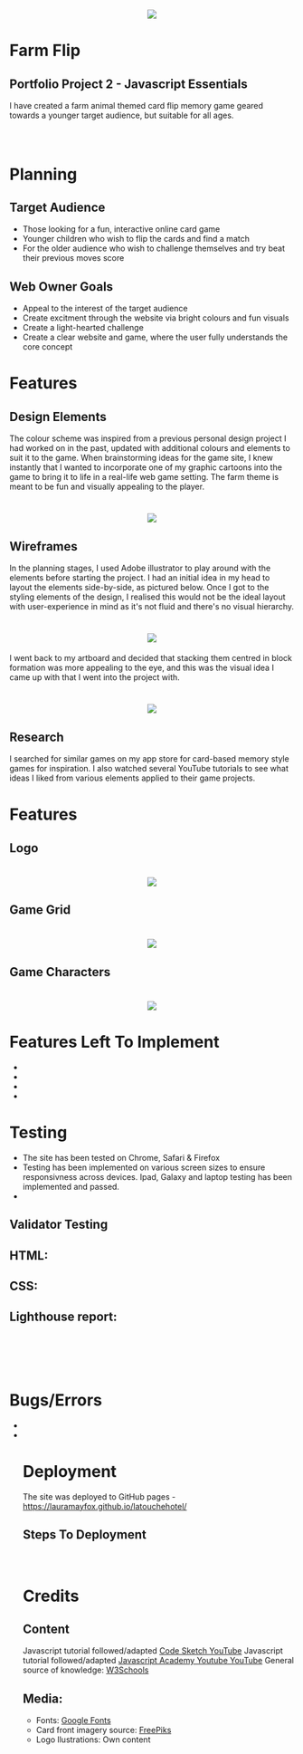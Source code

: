 <h1 align="center"><img src="assets/images/readmelogo.png"/></h1>

# Farm Flip 

## Portfolio Project 2 - Javascript Essentials

I have created a farm animal themed card flip memory game geared towards a younger target audience, but suitable for
all ages. 

<h1 align="center"><img src=""/></h1>

# Planning

## Target Audience
<ul>
<li>Those looking for a fun, interactive online card game</li>
<li>Younger children who wish to flip the cards and find a match</li>
<li>For the older audience who wish to challenge themselves and try beat their previous moves score</li>
</ul>

## Web Owner Goals
<ul>
<li>Appeal to the interest of the target audience</li>
<li>Create excitment through the website via bright colours and fun visuals</li>
<li>Create a light-hearted challenge</li>
<li>Create a clear website and game, where the user fully understands the core concept</li>
</ul>



# Features

## Design Elements

The colour scheme was inspired from a previous personal design project I had worked on in the past, updated with additional colours and elements to suit it to the game. When brainstorming ideas for the game site, I knew instantly that I wanted to incorporate one of my graphic cartoons into the game to bring it to life in a real-life web game setting. The farm theme is meant to be fun and visually appealing to the player.


<h1 align="center"><img src="/assets/images/colorscheme.png"/></h1>


## Wireframes

In the planning stages, I used Adobe illustrator to play around with the elements before starting the project. I had an initial idea in my head to layout the elements side-by-side, as pictured below. Once I got to the styling elements of the design, I realised this would not be the ideal layout with user-experience in mind as it's not fluid and there's no visual hierarchy.
<h1 align="center"><img src="/assets/images/wireframe.jpg"/></h1>

I went back to my artboard and decided that stacking them centred in block formation was more appealing to the eye, and this was the visual idea I came up with that I went into the project with.

<h1 align="center"><img src="/assets/images/wireframe2.jpg"/></h1>

## Research

I searched for similar games on my app store for card-based memory style games for inspiration. I also watched several YouTube tutorials to see what ideas I liked from various elements applied to their game projects. 

# Features

## Logo 
<h1 align="center"><img src="/assets/images/readmelogo"/></h1>



## Game Grid

<h1 align="center"><img src="/assets/images/gameboard.png"/></h1>


## Game Characters

<h1 align="center"><img src="/assets/images/gamecharacters.png"/></h1>


# Features Left To Implement

<ul>
<li></li>
<li></li>
<li></li>
<li></li>
</ul>

# Testing

<ul>
<li>The site has been tested on Chrome, Safari & Firefox</li>
<li>Testing has been implemented on various screen sizes to ensure responsivness across devices. Ipad, Galaxy and laptop testing has been implemented and passed.</li>
<li></li>
</ul>

## Validator Testing

## HTML:


## CSS:



## Lighthouse report:



<h1 align="center"><img src=""/></h1>
<h1 align="center"><img src=""/></h1>


# Bugs/Errors
<ul>
<li></li>

<li></li>




# Deployment

The site was deployed to GitHub pages - https://lauramayfox.github.io/latouchehotel/ 

## Steps To Deployment

<h1 align="left"><img src=""/></h1>



# Credits 

## Content

Javascript tutorial followed/adapted <a href="https://www.youtube.com/@CodeSketchLab" target="_blank">Code Sketch YouTube</a>
Javascript tutorial followed/adapted <a href="https://www.youtube.com/@JsAcademyOfficial" target="_blank">Javascript Academy Youtube YouTube</a>
General source of knowledge: <a href="https://www.w3schools.com" target="_blank">W3Schools</a>




## Media:
<ul>
<li>Fonts: <a href="https://fonts.google.com/" target="_blank">Google Fonts</a></li>
<li>Card front imagery source: <a href="https://freepiks.com" target="_blank">FreePiks</a></li>
<li>Logo llustrations: Own content</li>
</ul>

